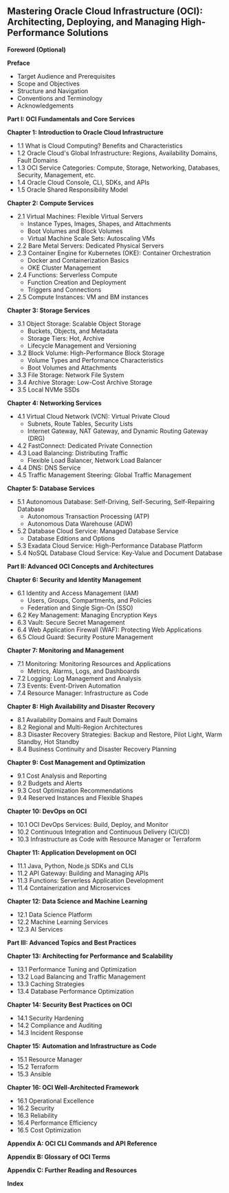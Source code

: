 ## Mastering Oracle Cloud Infrastructure (OCI): Architecting, Deploying, and Managing High-Performance Solutions

**Foreword (Optional)**

**Preface**

*   Target Audience and Prerequisites
*   Scope and Objectives
*   Structure and Navigation
*   Conventions and Terminology
*   Acknowledgements

**Part I: OCI Fundamentals and Core Services**

**Chapter 1: Introduction to Oracle Cloud Infrastructure**

*   1.1 What is Cloud Computing? Benefits and Characteristics
*   1.2 Oracle Cloud's Global Infrastructure: Regions, Availability Domains, Fault Domains
*   1.3 OCI Service Categories: Compute, Storage, Networking, Databases, Security, Management, etc.
*   1.4 Oracle Cloud Console, CLI, SDKs, and APIs
*   1.5 Oracle Shared Responsibility Model

**Chapter 2: Compute Services**

*   2.1 Virtual Machines: Flexible Virtual Servers
    *   Instance Types, Images, Shapes, and Attachments
    *   Boot Volumes and Block Volumes
    *   Virtual Machine Scale Sets: Autoscaling VMs
*   2.2 Bare Metal Servers: Dedicated Physical Servers
*   2.3 Container Engine for Kubernetes (OKE): Container Orchestration
    *   Docker and Containerization Basics
    *   OKE Cluster Management
*   2.4 Functions: Serverless Compute
    *   Function Creation and Deployment
    *   Triggers and Connections
*   2.5 Compute Instances: VM and BM instances

**Chapter 3: Storage Services**

*   3.1 Object Storage: Scalable Object Storage
    *   Buckets, Objects, and Metadata
    *   Storage Tiers: Hot, Archive
    *   Lifecycle Management and Versioning
*   3.2 Block Volume: High-Performance Block Storage
    *   Volume Types and Performance Characteristics
    *   Boot Volumes and Attachments
*   3.3 File Storage: Network File System
*   3.4 Archive Storage: Low-Cost Archive Storage
*   3.5 Local NVMe SSDs

**Chapter 4: Networking Services**

*   4.1 Virtual Cloud Network (VCN): Virtual Private Cloud
    *   Subnets, Route Tables, Security Lists
    *   Internet Gateway, NAT Gateway, and Dynamic Routing Gateway (DRG)
*   4.2 FastConnect: Dedicated Private Connection
*   4.3 Load Balancing: Distributing Traffic
    *   Flexible Load Balancer, Network Load Balancer
*   4.4 DNS: DNS Service
*   4.5 Traffic Management Steering: Global Traffic Management

**Chapter 5: Database Services**

*   5.1 Autonomous Database: Self-Driving, Self-Securing, Self-Repairing Database
    *   Autonomous Transaction Processing (ATP)
    *   Autonomous Data Warehouse (ADW)
*   5.2 Database Cloud Service: Managed Database Service
    *   Database Editions and Options
*   5.3 Exadata Cloud Service: High-Performance Database Platform
*   5.4 NoSQL Database Cloud Service: Key-Value and Document Database

**Part II: Advanced OCI Concepts and Architectures**

**Chapter 6: Security and Identity Management**

*   6.1 Identity and Access Management (IAM)
    *   Users, Groups, Compartments, and Policies
    *   Federation and Single Sign-On (SSO)
*   6.2 Key Management: Managing Encryption Keys
*   6.3 Vault: Secure Secret Management
*   6.4 Web Application Firewall (WAF): Protecting Web Applications
*   6.5 Cloud Guard: Security Posture Management

**Chapter 7: Monitoring and Management**

*   7.1 Monitoring: Monitoring Resources and Applications
    *   Metrics, Alarms, Logs, and Dashboards
*   7.2 Logging: Log Management and Analysis
*   7.3 Events: Event-Driven Automation
*   7.4 Resource Manager: Infrastructure as Code

**Chapter 8: High Availability and Disaster Recovery**

*   8.1 Availability Domains and Fault Domains
*   8.2 Regional and Multi-Region Architectures
*   8.3 Disaster Recovery Strategies: Backup and Restore, Pilot Light, Warm Standby, Hot Standby
*   8.4 Business Continuity and Disaster Recovery Planning

**Chapter 9: Cost Management and Optimization**

*   9.1 Cost Analysis and Reporting
*   9.2 Budgets and Alerts
*   9.3 Cost Optimization Recommendations
*   9.4 Reserved Instances and Flexible Shapes

**Chapter 10: DevOps on OCI**

*   10.1 OCI DevOps Services: Build, Deploy, and Monitor
*   10.2 Continuous Integration and Continuous Delivery (CI/CD)
*   10.3 Infrastructure as Code with Resource Manager or Terraform

**Chapter 11: Application Development on OCI**

*   11.1 Java, Python, Node.js SDKs and CLIs
*   11.2 API Gateway: Building and Managing APIs
*   11.3 Functions: Serverless Application Development
*   11.4 Containerization and Microservices

**Chapter 12: Data Science and Machine Learning**

*   12.1 Data Science Platform
*   12.2 Machine Learning Services
*   12.3 AI Services

**Part III: Advanced Topics and Best Practices**

**Chapter 13: Architecting for Performance and Scalability**

*   13.1 Performance Tuning and Optimization
*   13.2 Load Balancing and Traffic Management
*   13.3 Caching Strategies
*   13.4 Database Performance Optimization

**Chapter 14: Security Best Practices on OCI**

*   14.1 Security Hardening
*   14.2 Compliance and Auditing
*   14.3 Incident Response

**Chapter 15: Automation and Infrastructure as Code**

*   15.1 Resource Manager
*   15.2 Terraform
*   15.3 Ansible

**Chapter 16: OCI Well-Architected Framework**

*   16.1 Operational Excellence
*   16.2 Security
*   16.3 Reliability
*   16.4 Performance Efficiency
*   16.5 Cost Optimization

**Appendix A: OCI CLI Commands and API Reference**

**Appendix B: Glossary of OCI Terms**

**Appendix C: Further Reading and Resources**

**Index**
